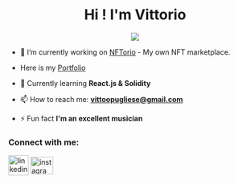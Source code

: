 <h1 align="center">Hi ! I'm Vittorio</h1>

<p align="center">
  <img src="https://readme-typing-svg.herokuapp.com/?color=c33BIF7&size=28&duration=6000&width=552&lines=Frontend+developer+from+Argentina">
</p>

- 🔭 I’m currently working on [NFTorio](https://vittoopugliese.github.io/NFTorio/) - My own NFT marketplace.

- Here is my [Portfolio](https://vittoopugliese.github.io/portfolio/)

- 🌱 Currently learning **React.js & Solidity**

- 📫 How to reach me: **vittoopugliese@gmail.com**

- ⚡ Fun fact **I'm an excellent musician**

<h3 align="left">Connect with me:</h3>
<p align="left">
<a href="https://www.linkedin.com/in/vittoopugliese" target="_blank" ><img align="center" src="https://cdn-icons-png.flaticon.com/512/145/145807.png" alt="linkedin" height="40" width="40" /></a>
<a href="https://www.instagram.com/vittoopugliese/" target="_blank" ><img align="center" src="https://raw.githubusercontent.com/rahuldkjain/github-profile-readme-generator/master/src/images/icons/Social/instagram.svg" alt="instagram" height="35" width="45" /></a>
</p>
